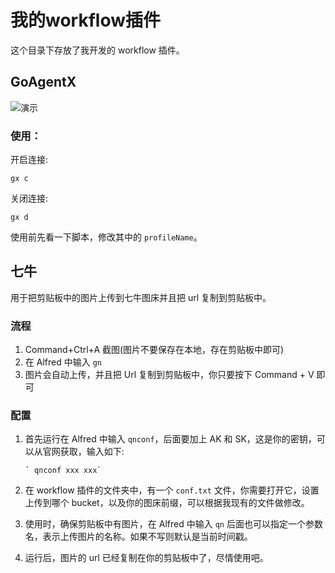 # 我的workflow插件

这个目录下存放了我开发的 workflow 插件。

## GoAgentX

![演示](https://o8ouygf5v.qnssl.com/alfred/GoAgentX-Alfred.gif)

### 使用：

开启连接:

```
gx c
```

关闭连接:

```
gx d
```

使用前先看一下脚本，修改其中的 `profileName`。

## 七牛

用于把剪贴板中的图片上传到七牛图床并且把 url 复制到剪贴板中。

### 流程

1. Command+Ctrl+A 截图(图片不要保存在本地，存在剪贴板中即可)
2. 在 Alfred 中输入 `gn` 
3. 图片会自动上传，并且把 Url 复制到剪贴板中，你只要按下 Command + V 即可

### 配置

1. 首先运行在 Alfred 中输入 `qnconf`，后面要加上 AK 和 SK，这是你的密钥，可以从官网获取，输入如下:
    
       ` qnconf xxx xxx`

2. 在 workflow 插件的文件夹中，有一个 `conf.txt` 文件，你需要打开它，设置上传到哪个 bucket，以及你的图床前缀，可以根据我现有的文件做修改。
3. 使用时，确保剪贴板中有图片，在 Alfred 中输入 `qn` 后面也可以指定一个参数名，表示上传图片的名称。如果不写则默认是当前时间戳。
4. 运行后，图片的 url 已经复制在你的剪贴板中了，尽情使用吧。
